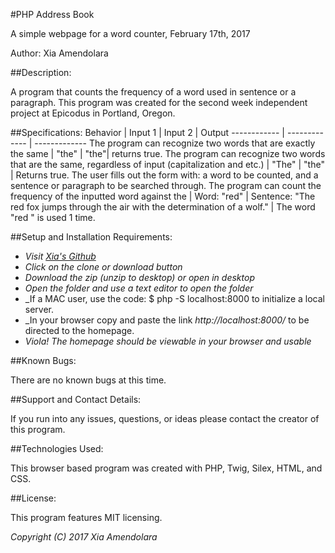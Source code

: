 #PHP Address Book


A simple webpage for a word counter, February 17th, 2017

Author: Xia Amendolara

##Description:

A program that counts the frequency of a word used in sentence or a paragraph. This program was created for the second week independent project at Epicodus in Portland, Oregon.


##Specifications:
Behavior | Input 1 | Input 2 | Output
------------ | ------------- | -------------
The program can recognize two words that are exactly the same | "the" | "the"|
returns true.
The program can recognize two words that are the same, regardless of input (capitalization and etc.) | "The" | "the" | Returns true.
The user fills out the form with: a word to be counted, and a sentence or paragraph to be searched through. The program can count the frequency of the inputted word against the  | Word: "red" | Sentence: "The red fox jumps through the air with the determination of a wolf." | The word "red " is used 1 time.


##Setup and Installation Requirements:

* _Visit [Xia's Github](https://github.com/Xesme/php-word-counter.git)_
* _Click on the clone or download button_
* _Download the zip (unzip to desktop) or open in desktop_
* _Open the folder and use a text editor to open the folder_
* _If a MAC user, use the code: $ php -S localhost:8000 to initialize                 a local server.
* _In your browser copy and paste the link *http://localhost:8000/* to be directed to the homepage.
* _Viola! The homepage should be viewable in your browser and usable_


##Known Bugs:

There are no known bugs at this time.

##Support and Contact Details:

If you run into any issues, questions, or ideas please contact the creator of this program.

##Technologies Used:

This browser based program was created with PHP, Twig, Silex, HTML, and CSS.

##License:

This program features MIT licensing.

*Copyright (C) 2017 Xia Amendolara*
